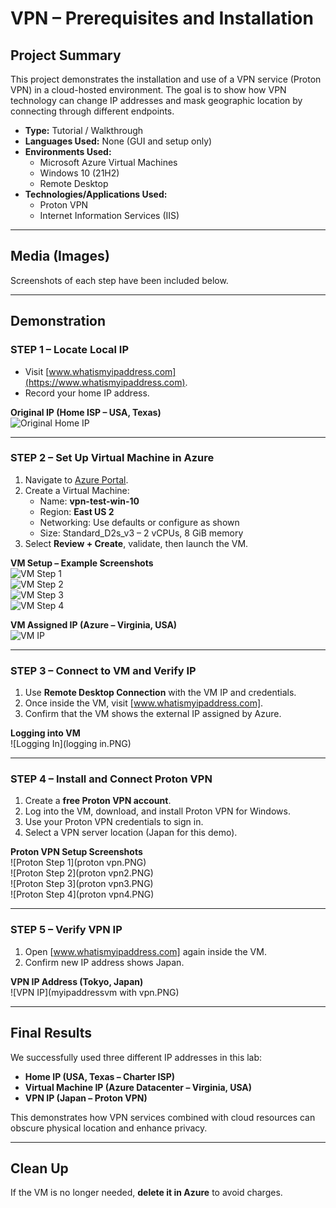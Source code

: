 # VPN – Prerequisites and Installation

## Project Summary
This project demonstrates the installation and use of a VPN service (Proton VPN) in a cloud-hosted environment. The goal is to show how VPN technology can change IP addresses and mask geographic location by connecting through different endpoints.

- **Type:** Tutorial / Walkthrough  
- **Languages Used:** None (GUI and setup only)  
- **Environments Used:**  
  - Microsoft Azure Virtual Machines  
  - Windows 10 (21H2)  
  - Remote Desktop  
- **Technologies/Applications Used:**  
  - Proton VPN  
  - Internet Information Services (IIS)

---

## Media (Images)
Screenshots of each step have been included below.

---

## Demonstration

### STEP 1 – Locate Local IP
- Visit [www.whatismyipaddress.com](https://www.whatismyipaddress.com).  
- Record your home IP address.

**Original IP (Home ISP – USA, Texas)**  
![Original Home IP](whatsmyipaddress.PNG)

---

### STEP 2 – Set Up Virtual Machine in Azure
1. Navigate to [Azure Portal](https://portal.azure.com).  
2. Create a Virtual Machine:  
   - Name: **vpn-test-win-10**  
   - Region: **East US 2**  
   - Networking: Use defaults or configure as shown  
   - Size: Standard_D2s_v3 – 2 vCPUs, 8 GiB memory  
3. Select **Review + Create**, validate, then launch the VM.

**VM Setup – Example Screenshots**  
![VM Step 1](vm1.PNG)  
![VM Step 2](vm2.PNG)  
![VM Step 3](vm3.PNG)  
![VM Step 4](vm4.PNG)  

**VM Assigned IP (Azure – Virginia, USA)**  
![VM IP](whatsmyipaddressvm.PNG)

---

### STEP 3 – Connect to VM and Verify IP
1. Use **Remote Desktop Connection** with the VM IP and credentials.  
2. Once inside the VM, visit [www.whatismyipaddress.com].  
3. Confirm that the VM shows the external IP assigned by Azure.

**Logging into VM**  
![Logging In](logging in.PNG)

---

### STEP 4 – Install and Connect Proton VPN
1. Create a **free Proton VPN account**.  
2. Log into the VM, download, and install Proton VPN for Windows.  
3. Use your Proton VPN credentials to sign in.  
4. Select a VPN server location (Japan for this demo).  

**Proton VPN Setup Screenshots**  
![Proton Step 1](proton vpn.PNG)  
![Proton Step 2](proton vpn2.PNG)  
![Proton Step 3](proton vpn3.PNG)  
![Proton Step 4](proton vpn4.PNG)

---

### STEP 5 – Verify VPN IP
1. Open [www.whatismyipaddress.com] again inside the VM.  
2. Confirm new IP address shows Japan.  

**VPN IP Address (Tokyo, Japan)**  
![VPN IP](myipaddressvm with vpn.PNG)

---

## Final Results
We successfully used three different IP addresses in this lab:

- **Home IP (USA, Texas – Charter ISP)**  
- **Virtual Machine IP (Azure Datacenter – Virginia, USA)**  
- **VPN IP (Japan – Proton VPN)**  

This demonstrates how VPN services combined with cloud resources can obscure physical location and enhance privacy.

---

## Clean Up
If the VM is no longer needed, **delete it in Azure** to avoid charges.
